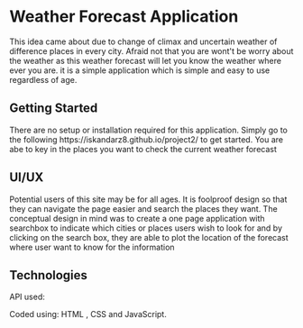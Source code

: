 <h1>Weather Forecast Application</h1>
  
<p>This idea came about due to change of climax and uncertain weather of difference places in every city. Afraid not that you are wont't be worry about the weather as this weather forecast will let you know the weather where ever you are. it is a simple application which is simple and easy to use regardless of age.  <p> 
  
<h2>Getting Started</h2>
<p>There are no setup or installation required for this application. Simply go to the following https://iskandarz8.github.io/project2/ to get started. You are abe to key in the places you want to check the current weather forecast</p>

<h2>UI/UX</h2>

<p>Potential users of this site may be for all ages. It is foolproof design so that they can navigate the page easier and search the places they want. The conceptual design in mind was to create a one page application with searchbox to indicate which cities or places users wish to look for and by clicking on the search box, they are able to plot the location of the forecast where user want to know for the information</p>

<h2>Technologies</h2>

<p>API used:</p>

<p>Coded using: HTML , CSS and JavaScript.</p>
